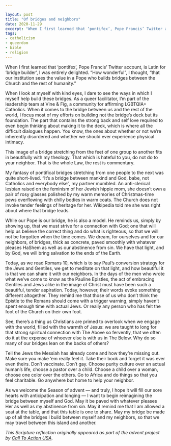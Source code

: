 ```yaml
---

layout: post
title: "Of bridges and neighbors"
date: 2020-11-29
excerpt: "When I first learned that ‘pontifex’, Pope Francis’ Twitter account, is Latin for ‘bridge builder’, I was entirely delighted. “How wonderful”, I thought, “that our institution sees the value in a Pope who builds bridges between the Church and the rest of humanity.”"
tags:
- catholicism
- queerdom
- bible
- religion
---
```

When I first learned that ‘pontifex’, Pope Francis’ Twitter account, is Latin for ‘bridge builder’, I was entirely delighted. “How wonderful”, I thought, “that our institution sees the value in a Pope who builds bridges between the Church and the rest of humanity.”

When I look at myself with kind eyes, I dare to see the ways in which I myself help build these bridges. As a queer facilitator, I’m part of the leadership team at Vine & Fig, a community for affirming LGBTQIA+ Catholics. When it comes to the bridge between us and the rest of the world, I focus most of my efforts on building not the bridge’s deck but its foundation. The part that contains the strong back and self love required to even begin thinking about making it to the deck, which is where all the difficult dialogues happen. You know, the ones about whether or not we’re inherently disordered and whether we should ever experience physical intimacy.

This image of a bridge stretching from the feet of one group to another fits in beautifully with my theology. That which is hateful to you, do not do to your neighbor. That is the whole Law, the rest is commentary.

My fantasy of pontifical bridges stretching from one people to the next was quite short-lived. “It’s a bridge between mankind and God, babe, not Catholics and everybody else”, my partner mumbled. An anti-clerical lesbian raised on the feminism of her Jewish hippie mom, she doesn’t own a pair of rosy glasses polished by my warm memories of Christmas-time pews overflowing with chilly bodies in warm coats. The Church does not invoke tender feelings of heritage for her. Wikipedia told me she was right about where that bridge leads.

While our Pope is our bridge, he is also a model. He reminds us, simply by showing up, that we must strive for a connection with God; one that will help us believe the correct thing and do what is righteous, so that we will not be forgotten when the time comes. We dream, for ourselves and for our neighbors, of bridges, thick as concrete, paved smoothly with whatever pleases HaShem as well as our abstinence from sin. We have that light, and by God, we will bring salvation to the ends of the Earth. 

Today, as we read Romans 10, which is to say Paul’s conversion strategy for the Jews and Gentiles, we get to meditate on that light, and how beautiful it is that we can share it with our neighbors. In the days of the men who wrote what we’ve come to know as the Pauline Epistles, the act of embracing Gentiles and Jews alike in the image of Christ must have been such a beautiful, tender aspiration. Today, however, their words evoke something different altogether. They remind me that those of us who don’t think the Epistle to the Romans should come with a trigger warning, simply haven’t spent enough time with actual Jews. Or really any person who has felt the foot of the Church on their own foot.

See, there’s a thing us Christians are primed to overlook when we engage with the world, filled with the warmth of Jesus: we are taught to long for that strong spiritual connection with The Above so fervently, that we often do it at the expense of whoever else is with us in The Below. Why do so many of our bridges lean on the backs of others?

Tell the Jews the Messiah has already come and how they’re missing out. Make sure you make ‘em really feel it. Take their book and forget it was ever even theirs. Don’t vaccinate. Don’t gay. Choose purity culture over an actual human’s life, choose a pastor over a child. Choose a child over a woman, choose one color over the others. Go to Africa and do things so that you feel charitable. Go anywhere but home to help your neighbor.

As we welcome the Season of advent — and truly, I hope it will fill our sore hearts with anticipation and longing — I want to begin reimagining the bridge between myself and God. May it be paved with whatever pleases Her as well as my abstinence from sin. May it remind me that I am allowed a seat at the table, and that this table is one to share. May my bridge be made up of all the bridges I build between myself and my neighbors, so that we may travel between this island and another. 

<em>This Scripture reflection originally appeared as part of the advent project by <a href="https://www.cta-usa.org/news/adventcalendar" target="_blank">Call To Action USA</a>.</em>